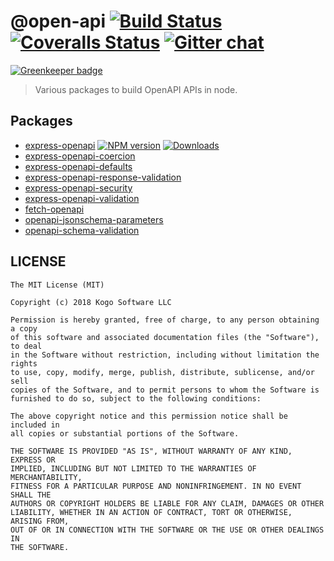 # @open-api [![Build Status][travis-image]][travis-url] [![Coveralls Status][coveralls-image]][coveralls-url] [![Gitter chat][gitter-image]][gitter-url]

[![Greenkeeper badge](https://badges.greenkeeper.io/kogosoftwarellc/open-api.svg)](https://greenkeeper.io/)
> Various packages to build OpenAPI APIs in node.

## Packages
* [express-openapi](https://github.com/kogosoftwarellc/open-api/tree/master/packages/express-openapi) [![NPM version][express-openapi-npm-image]][express-openapi-npm-url] [![Downloads][express-openapi-downloads-image]][express-openapi-npm-url]
* [express-openapi-coercion](https://github.com/kogosoftwarellc/open-api/tree/master/packages/express-openapi-coercion)
* [express-openapi-defaults](https://github.com/kogosoftwarellc/open-api/tree/master/packages/express-openapi-defaults)
* [express-openapi-response-validation](https://github.com/kogosoftwarellc/open-api/tree/master/packages/express-openapi-response-validation)
* [express-openapi-security](https://github.com/kogosoftwarellc/open-api/tree/master/packages/express-openapi-security)
* [express-openapi-validation](https://github.com/kogosoftwarellc/open-api/tree/master/packages/express-openapi-validation)
* [fetch-openapi](https://github.com/kogosoftwarellc/open-api/tree/master/packages/fetch-openapi)
* [openapi-jsonschema-parameters](https://github.com/kogosoftwarellc/open-api/tree/master/packages/openapi-jsonschema-parameters)
* [openapi-schema-validation](https://github.com/kogosoftwarellc/open-api/tree/master/packages/openapi-schema-validation)

## LICENSE

``````
The MIT License (MIT)

Copyright (c) 2018 Kogo Software LLC

Permission is hereby granted, free of charge, to any person obtaining a copy
of this software and associated documentation files (the "Software"), to deal
in the Software without restriction, including without limitation the rights
to use, copy, modify, merge, publish, distribute, sublicense, and/or sell
copies of the Software, and to permit persons to whom the Software is
furnished to do so, subject to the following conditions:

The above copyright notice and this permission notice shall be included in
all copies or substantial portions of the Software.

THE SOFTWARE IS PROVIDED "AS IS", WITHOUT WARRANTY OF ANY KIND, EXPRESS OR
IMPLIED, INCLUDING BUT NOT LIMITED TO THE WARRANTIES OF MERCHANTABILITY,
FITNESS FOR A PARTICULAR PURPOSE AND NONINFRINGEMENT. IN NO EVENT SHALL THE
AUTHORS OR COPYRIGHT HOLDERS BE LIABLE FOR ANY CLAIM, DAMAGES OR OTHER
LIABILITY, WHETHER IN AN ACTION OF CONTRACT, TORT OR OTHERWISE, ARISING FROM,
OUT OF OR IN CONNECTION WITH THE SOFTWARE OR THE USE OR OTHER DEALINGS IN
THE SOFTWARE.
``````

[travis-url]: https://travis-ci.org/kogosoftwarellc/open-api
[travis-image]: http://img.shields.io/travis/kogosoftwarellc/open-api.svg

[coveralls-url]: https://coveralls.io/r/kogosoftwarellc/open-api
[coveralls-image]: http://img.shields.io/coveralls/kogosoftwarellc/open-api/master.svg

[gitter-url]: https://gitter.im/kogosoftwarellc/open-api
[gitter-image]: https://badges.gitter.im/kogosoftwarellc/open-api.png

[express-openapi-downloads-image]: http://img.shields.io/npm/dm/express-openapi.svg
[express-openapi-npm-url]: https://npmjs.org/package/express-openapi
[express-openapi-npm-image]: http://img.shields.io/npm/v/express-openapi.svg








